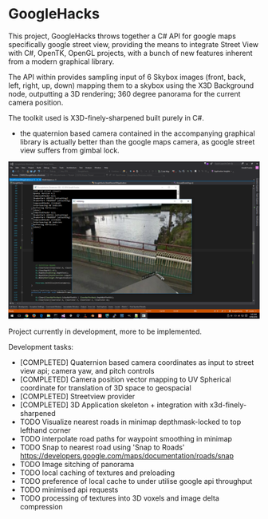 # GoogleHacks

This project, GoogleHacks throws together a C# API for google maps specifically google street view, 
providing the means to integrate Street View with C#, OpenTK, OpenGL projects, 
with a bunch of new features inherent from a modern graphical library.  

The API within provides sampling input of 6 Skybox images (front, back, left, right, up, down)
mapping them to a skybox using the X3D Background node, outputting a 3D rendering; 360 degree panorama for the current camera position. 


The toolkit used is X3D-finely-sharpened built purely in C#.

* the quaternion based camera contained in the accompanying graphical library 
  is actually better than the google maps camera, as google street view suffers from gimbal lock.    

![alt text](Screenshots/screenshot1.png "Streetview in C# Example 1")

Project currently in development, more to be implemented.

Development tasks:
* [COMPLETED] Quaternion based camera coordinates as input to street view api; camera yaw, and pitch controls
* [COMPLETED] Camera position vector mapping to UV Spherical coordinate for translation of 3D space to geospacial
* [COMPLETED] Streetview provider
* [COMPLETED] 3D Application skeleton + integration with x3d-finely-sharpened
* TODO Visualize nearest roads in minimap depthmask-locked to top lefthand corner 
* TODO interpolate road paths for waypoint smoothing in minimap
* TODO Snap to nearest road using 'Snap to Roads' https://developers.google.com/maps/documentation/roads/snap
* TODO Image sitching of panorama
* TODO local caching of textures and preloading 
* TODO preference of local cache to under utilise google api throughput 
* TODO minimised api requests
* TODO processing of textures into 3D voxels and image delta compression



